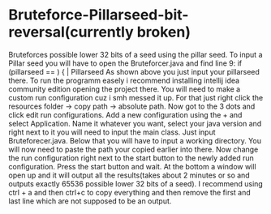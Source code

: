 # Bruteforce-Pillarseed-bit-reversal(currently broken)
Bruteforces possible lower 32 bits of a seed using the pillar seed.
To input a Pillar seed you will have to open the Bruteforcer.java and find line 9:
if (pillarseed == ) {
                 |
                Pillarseed
As shown above you just input your pillarseed there.
To run the programm easely i recommend installing intellij idea community edition opening the project there.
You will need to make a custom run configuration cuz i smh messed it up.
For that just right click the resources folder -> copy path -> absolute path.
Now got to the 3 dots and click edit run configurations. Add a new configuration using the + and select Application. Name it whatever you want, select your java version and right next to it you will need to input the main class. Just input Bruteforecer.java. Below that you will have to input a working directory. You will now need to paste the path your copied earlier into there.
Now change the run configuration right next to the start button to the newly added run configuration.
Press the start button and wait.
At the bottom a window will open up and it will output all the results(takes about 2 minutes or so and outputs exactly 65536 possible lower 32 bits of a seed).
I recommend using ctrl + a and then ctrl+c to copy everything and then remove the first and last line which are not supposed to be an output.
